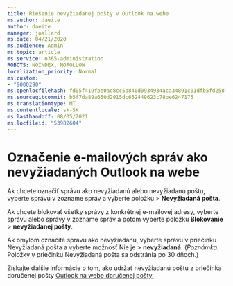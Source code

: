```yaml
---
title: Riešenie nevyžiadanej pošty v Outlook na webe
ms.author: daeite
author: daeite
manager: joallard
ms.date: 04/21/2020
ms.audience: Admin
ms.topic: article
ms.service: o365-administration
ROBOTS: NOINDEX, NOFOLLOW
localization_priority: Normal
ms.custom:
- "9000290"
ms.openlocfilehash: fd05f419fbe0ad8cc5b840d0934934aca34891c01dfb5fd258f9deba3e63ec0f
ms.sourcegitcommit: b5f7da89a650d2915dc652449623c78be6247175
ms.translationtype: MT
ms.contentlocale: sk-SK
ms.lasthandoff: 08/05/2021
ms.locfileid: "53982604"
---
```

# <a name="mark-email-messages-as-junk-in-outlook-on-the-web"></a>Označenie e-mailových správ ako nevyžiadaných Outlook na webe

Ak chcete označiť správu ako nevyžiadanú alebo nevyžiadanú poštu, vyberte správu v zozname správ a vyberte položku  >  **Nevyžiadaná pošta**.

Ak chcete blokovať všetky správy z konkrétnej e-mailovej adresy, vyberte správu alebo správy v zozname správ a potom vyberte položku **Blokovanie**  >  **nevyžiadanej pošty**.

Ak omylom označíte správu ako nevyžiadanú, vyberte správu v priečinku Nevyžiadaná pošta a vyberte možnosť Nie je  >  **nevyžiadaná.** (*Poznámka:* Položky v priečinku Nevyžiadaná pošta sa odstránia po 30 dňoch.)

Získajte ďalšie informácie o tom, ako udržať nevyžiadanú poštu z priečinka doručenej pošty [Outlook na webe doručenej pošty.](https://support.office.com/article/db786e79-54e2-40cc-904f-d89d57b7f41d)